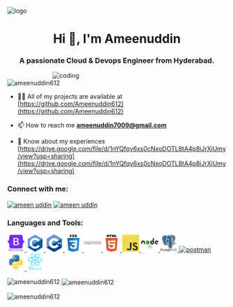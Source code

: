 ![logo](https://github.com/Ameenuddin612/Ameenuddin612/blob/main/anner.png)
<h1 align="center">Hi 👋, I'm Ameenuddin</h1>
<h3 align="center">A passionate Cloud & Devops Engineer from Hyderabad.</h3>

<img align="right" alt="coding" width="400" src="https://user-images.githubusercontent.com/55389276/140866485-8fb1c876-9a8f-4d6a-98dc-08c4981eaf70.gif">

<p align="left"> <img src="https://komarev.com/ghpvc/?username=ameenuddin612&label=Profile%20views&color=0e75b6&style=flat" alt="ameenuddin612" /> </p>

- 👨‍💻 All of my projects are available at [https://github.com/Ameenuddin612](https://github.com/Ameenuddin612)

- 📫 How to reach me **ameenuddin7009@gmail.com**

- 📄 Know about my experiences [https://drive.google.com/file/d/1nYQfqv6xs0cNxoDOTL8tA4p8iJrXiUmy/view?usp=sharing](https://drive.google.com/file/d/1nYQfqv6xs0cNxoDOTL8tA4p8iJrXiUmy/view?usp=sharing)

<h3 align="left">Connect with me:</h3>
<p align="left">
<a href="https://linkedin.com/in/ameen uddin" target="blank"><img align="center" src="https://raw.githubusercontent.com/rahuldkjain/github-profile-readme-generator/master/src/images/icons/Social/linked-in-alt.svg" alt="ameen uddin" height="30" width="40" /></a>
<a href="https://fb.com/ameen uddin" target="blank"><img align="center" src="https://raw.githubusercontent.com/rahuldkjain/github-profile-readme-generator/master/src/images/icons/Social/facebook.svg" alt="ameen uddin" height="30" width="40" /></a>
</p>

<h3 align="left">Languages and Tools:</h3>
<p align="left"> <a href="https://getbootstrap.com" target="_blank" rel="noreferrer"> <img src="https://raw.githubusercontent.com/devicons/devicon/master/icons/bootstrap/bootstrap-plain-wordmark.svg" alt="bootstrap" width="40" height="40"/> </a> <a href="https://www.cprogramming.com/" target="_blank" rel="noreferrer"> <img src="https://raw.githubusercontent.com/devicons/devicon/master/icons/c/c-original.svg" alt="c" width="40" height="40"/> </a> <a href="https://www.w3schools.com/cpp/" target="_blank" rel="noreferrer"> <img src="https://raw.githubusercontent.com/devicons/devicon/master/icons/cplusplus/cplusplus-original.svg" alt="cplusplus" width="40" height="40"/> </a> <a href="https://www.w3schools.com/css/" target="_blank" rel="noreferrer"> <img src="https://raw.githubusercontent.com/devicons/devicon/master/icons/css3/css3-original-wordmark.svg" alt="css3" width="40" height="40"/> </a> <a href="https://expressjs.com" target="_blank" rel="noreferrer"> <img src="https://raw.githubusercontent.com/devicons/devicon/master/icons/express/express-original-wordmark.svg" alt="express" width="40" height="40"/> </a> <a href="https://www.w3.org/html/" target="_blank" rel="noreferrer"> <img src="https://raw.githubusercontent.com/devicons/devicon/master/icons/html5/html5-original-wordmark.svg" alt="html5" width="40" height="40"/> </a> <a href="https://developer.mozilla.org/en-US/docs/Web/JavaScript" target="_blank" rel="noreferrer"> <img src="https://raw.githubusercontent.com/devicons/devicon/master/icons/javascript/javascript-original.svg" alt="javascript" width="40" height="40"/> </a> <a href="https://nodejs.org" target="_blank" rel="noreferrer"> <img src="https://raw.githubusercontent.com/devicons/devicon/master/icons/nodejs/nodejs-original-wordmark.svg" alt="nodejs" width="40" height="40"/> </a> <a href="https://www.postgresql.org" target="_blank" rel="noreferrer"> <img src="https://raw.githubusercontent.com/devicons/devicon/master/icons/postgresql/postgresql-original-wordmark.svg" alt="postgresql" width="40" height="40"/> </a> <a href="https://postman.com" target="_blank" rel="noreferrer"> <img src="https://www.vectorlogo.zone/logos/getpostman/getpostman-icon.svg" alt="postman" width="40" height="40"/> </a> <a href="https://www.python.org" target="_blank" rel="noreferrer"> <img src="https://raw.githubusercontent.com/devicons/devicon/master/icons/python/python-original.svg" alt="python" width="40" height="40"/> </a> <a href="https://reactjs.org/" target="_blank" rel="noreferrer"> <img src="https://raw.githubusercontent.com/devicons/devicon/master/icons/react/react-original-wordmark.svg" alt="react" width="40" height="40"/> </a> </p>

<p><img align="left" src="https://github-readme-stats.vercel.app/api/top-langs?username=ameenuddin612&show_icons=true&locale=en&layout=compact" alt="ameenuddin612" /></p>

<p>&nbsp;<img align="center" src="https://github-readme-stats.vercel.app/api?username=ameenuddin612&show_icons=true&locale=en" alt="ameenuddin612" /></p>

<p><img align="center" src="https://github-readme-streak-stats.herokuapp.com/?user=ameenuddin612&" alt="ameenuddin612" /></p>
